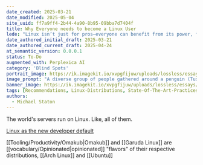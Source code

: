 ```yaml
---
date_created: 2025-03-21
date_modified: 2025-05-04
site_uuid: ff7a9ff4-2b44-4a90-8b95-09bba7d7404f
title: Why Everyone needs to become a Linux User
lede: "Linux isn’t just for pros—everyone can benefit from its power, freedom, and flexibility."
date_authored_initial_draft: 2025-03-21
date_authored_current_draft: 2025-04-24
at_semantic_version: 0.0.0.1
status: To-Do
augmented_with: Perplexica AI
category: 'Blind Spots'
portrait_image: https://ik.imagekit.io/xvpgfijuw/uploads/lossless/essays/2025-05-04_portraitimage_Why-Everyone-needs-to-become-a-Linux-User_fa43d557-806f-4045-ac5b-8e6a120b0fbb_N-ek3-5247.jpg
image_prompt: "A diverse group of people gathered around a penguin (Tux), each using different devices—laptop, tablet, phone—against a backdrop of open-source icons. The mood is inclusive, empowering, and modern."
banner_image: https://ik.imagekit.io/xvpgfijuw/uploads/lossless/essays/2025-05-04_bannerimage_Why-Everyone-needs-to-become-a-Linux-User_f0e2cd9d-7e7d-4fa2-ad35-26dff421a62f_vL00R6uJC.jpg
tags: [Recommendations, Linux-Distributions, State-Of-The-Art-Practices]
authors: 
  - Michael Staton
---
```


The world's servers run on Linux. Like, all of them.

[Linux as the new developer default](https://world.hey.com/dhh/linux-as-the-new-developer-default-at-37signals-ef0823b7)

[[Tooling/Productivity/Omakub|Omakub]] and [[Garuda Linux]] are [[vocabulary/Opinionated|opinionated]] "flavors" of their respective distributions, [[Arch Linux]] and [[Ubuntu]]
